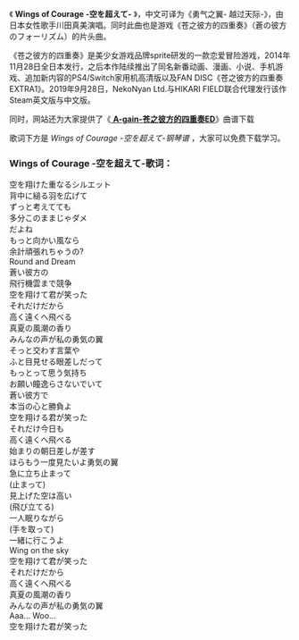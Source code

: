 

《 **Wings of Courage -空を超えて-** 》，中文可译为《勇气之翼-
越过天际-》，由日本女性歌手川田真美演唱。同时此曲也是游戏《苍之彼方的四重奏》（蒼の彼方のフォーリズム）的片头曲。

《苍之彼方的四重奏》是美少女游戏品牌sprite研发的一款恋爱冒险游戏，2014年11月28日全日本发行，之后本作陆续推出了同名新番动画、漫画、小说、手机游戏、追加新内容的PS4/Switch家用机高清版以及FAN
DISC《苍之彼方的四重奏EXTRA1》。2019年9月28日，NekoNyan Ltd.与HIKARI
FIELD联合代理发行该作Steam英文版与中文版。

同时，网站还为大家提供了《[ **A-gain-苍之彼方的四重奏ED**](Music-6852.html "A-gain-
苍之彼方的四重奏ED")》曲谱下载

歌词下方是 _Wings of Courage -空を超えて-钢琴谱_ ，大家可以免费下载学习。

### Wings of Courage -空を超えて-歌词：

空を翔けた重なるシルエット  
背中に縋る羽を広げて  
ずっと考えてても  
多分このままじゃダメ  
だよね  
もっと向かい風なら  
余計頑張れちゃうの?  
Round and Dream  
蒼い彼方の  
飛行機雲まで競争  
空を翔けて君が笑った  
それだけだから  
高く遠くへ飛べる  
真夏の風潮の香り  
みんなの声が私の勇気の翼  
そっと交わす言葉や  
ふと目見せる眼差しだって  
もっとって思う気持ち  
お願い瞳逸らさないでいて  
蒼い彼方で  
本当の心と勝負よ  
空を翔ける君が笑った  
それだけ今日も  
高く遠くへ飛べる  
始まりの朝日差しが差す  
ほらもう一度見たいよ勇気の翼  
急に立ち止まって  
(止まって)  
見上げた空は高い  
(飛び立てる)  
一人眠りながら  
(手を取って)  
一緒に行こうよ  
Wing on the sky  
空を翔けて君が笑った  
それだけだから  
高く遠くへ飛べる  
真夏の風潮の香り  
みんなの声が私の勇気の翼  
Aaa... Woo...  
空を翔けた君が笑った

